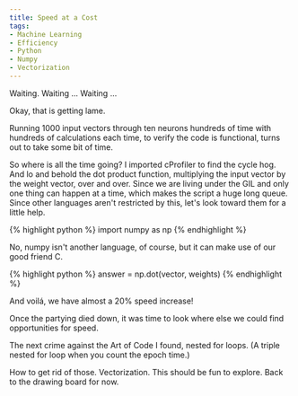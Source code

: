 ```yaml
---
title: Speed at a Cost
tags:
- Machine Learning
- Efficiency
- Python
- Numpy
- Vectorization
---
```


Waiting.  Waiting ... Waiting ...

Okay, that is getting lame.  

Running 1000 input vectors through ten neurons hundreds of time with hundreds of calculations each time, to verify the code is functional, turns out to take some bit of time.


So where is all the time going?  I imported cProfiler to find the cycle hog.  And lo and behold the dot product function, multiplying the input vector by the weight vector, over and over.  Since we are living under the GIL and only one thing can happen at a time, which makes the script a huge long queue.  Since other languages aren't restricted by this, let's look toward them for a little help.

{% highlight python %}
import numpy as np
{% endhighlight %}

No, numpy isn't another language, of course, but it can make use of our good friend C.   

{% highlight python %}
answer = np.dot(vector, weights)
{% endhighlight %}

And voilá, we have almost a 20% speed increase!

Once the partying died down, it was time to look where else we could find opportunities for speed.

The next crime against the Art of Code I found, nested for loops.  (A triple nested for loop when you count the epoch time.)

How to get rid of those.  Vectorization.  This should be fun to explore.  Back to the drawing board for now.
